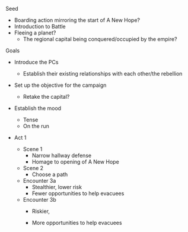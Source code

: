 Seed
- Boarding action mirroring the start of A New Hope?
- Introduction to Battle
- Fleeing a planet?
    - The regional capital being conquered/occupied by the empire?

Goals
- Introduce the PCs
    - Establish their existing relationships with each other/the rebellion
- Set up the objective for the campaign
    - Retake the capital?
- Establish the mood
    - Tense
    - On the run

- Act 1
    - Scene 1
        - Narrow hallway defense
        - Homage to opening of A New Hope
    - Scene 2
        - Choose a path
    - Encounter 3a
        - Stealthier, lower risk
        - Fewer opportunities to help evacuees
    - Encounter 3b
        - Riskier,

        - More opportunities to help evacuees